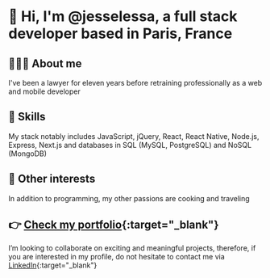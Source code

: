 # 👋 Hi, I'm @jesselessa, a full stack developer based in Paris, France

## 👩🏽‍💻 About me
I've been a lawyer for eleven years before retraining professionally as a web and mobile developer

## 🌱 Skills
My stack notably includes JavaScript, jQuery, React, React Native, Node.js, Express, Next.js and databases in SQL (MySQL, PostgreSQL) and NoSQL (MongoDB) 

## 💞️ Other interests
In addition to programming, my other passions are cooking and traveling

## 👉 [Check my portfolio](https://jesselessa.com){:target="_blank"}
I’m looking to collaborate on exciting and meaningful projects, therefore, if you are interested in my profile, do not hesitate to contact me via [LinkedIn](https://www.linkedin.com/in/jessica-elessa/){:target="_blank"}


